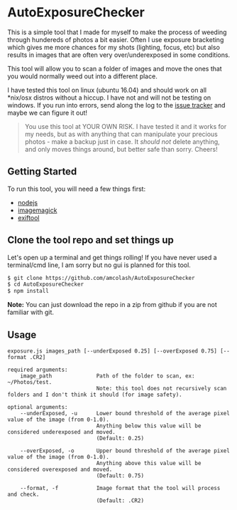 # AutoExposureChecker
This is a simple tool that I made for myself to make the process of weeding through hundereds of photos a bit easier. Often I use exposure bracketing which gives me more chances for my shots (lighting, focus, etc) but also results in images that are often very over/underexposed in some conditions.

This tool will allow you to scan a folder of images and move the ones that you would normally weed out into a different place.

I have tested this tool on linux (ubuntu 16.04) and should work on all *nix/osx distros without a hiccup. I have not and will not be testing on windows. If you run into errors, send along the log to the [issue tracker](https://github.com/amcolash/AutoExposureChecker/issues) and maybe we can figure it out!

> You use this tool at YOUR OWN RISK. I have tested it and it works for my needs, but as with anything that can manipulate your precious photos - make a backup just in case. It _should not_ delete anything, and only moves things around, but better safe than sorry. Cheers!

## Getting Started
To run this tool, you will need a few things first:
- [nodejs](https://nodejs.org/)
- [imagemagick](https://www.imagemagick.org/)
- [exiftool](https://www.sno.phy.queensu.ca/~phil/exiftool/)

## Clone the tool repo and set things up
Let's open up a terminal and get things rolling! If you have never used a terminal/cmd line, I am sorry but no gui is planned for this tool.

``` bash
$ git clone https://github.com/amcolash/AutoExposureChecker
$ cd AutoExposureChecker
$ npm install
```

**Note:** You can just download the repo in a zip from github if you are not familiar with git.

## Usage
`exposure.js images_path [--underExposed 0.25] [--overExposed 0.75] [--format .CR2]`

```
required arguments:
    image_path              Path of the folder to scan, ex: ~/Photos/test.
                            Note: this tool does not recursively scan folders and I don't think it should (for image safety).

optional arguments:
    --underExposed, -u      Lower bound threshold of the average pixel value of the image (from 0-1.0).
                            Anything below this value will be considered underexposed and moved.
                            (Default: 0.25)

    --overExposed, -o       Upper bound threshold of the average pixel value of the image (from 0-1.0).
                            Anything above this value will be considered overexposed and moved.
                            (Default: 0.75)

    --format, -f            Image format that the tool will process and check.
                            (Default: .CR2)
```